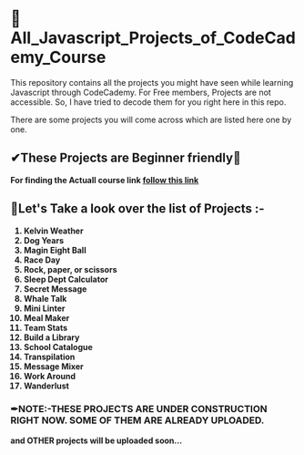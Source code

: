 # 📌All_Javascript_Projects_of_CodeCademy_Course
This repository contains all the projects you might have seen while learning Javascript through CodeCademy. For Free members, Projects are not accessible. So, I have tried to decode them for you right here in this repo.

There are some projects you will come across which are listed here one by one. 

## ✔<b>These Projects are Beginner friendly🎉 
<b>For finding the Actuall course link <a href = "https://www.codecademy.com/learn/introduction-to-javascript">follow this link</a></b>

## 🙌Let's Take a look over the list of Projects :-

1. <b>Kelvin Weather</b>
2. <b>Dog Years</b>
3. <b>Magin Eight Ball</b>
4. <b>Race Day</b>
5. <b>Rock, paper, or scissors</b>
6. <b>Sleep Dept Calculator</b>
7. <b>Secret Message</b>
8. <b>Whale Talk</b>
9. <b>Mini Linter</b>
10. <b>Meal Maker</b>
11. <b>Team Stats</b>
12. <b>Build a Library</b>
13. <b>School Catalogue</b>
14. <b>Transpilation</b>
15. <b>Message Mixer</b>
16. <b>Work Around</b>
17. <b>Wanderlust</b>

### ✒NOTE:-THESE PROJECTS ARE UNDER CONSTRUCTION RIGHT NOW. SOME OF THEM ARE ALREADY UPLOADED.
and OTHER projects will be uploaded soon...
